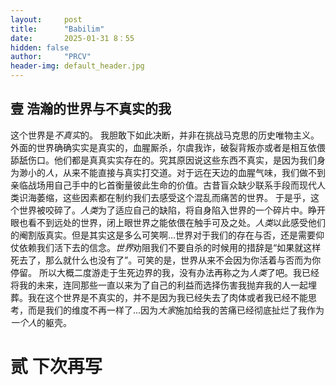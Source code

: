 ```yaml
---
layout:     post
title:      "Babilim"
date:       2025-01-31 8：55
hidden: false
author:     "PRCV"
header-img: default_header.jpg
---
```


## 壹 浩瀚的世界与不真实的我

这个世界是*不真实*的。
我胆敢下如此决断，并非在挑战马克思的历史唯物主义。外面的世界确确实实是真实的，血腥厮杀，尔虞我诈，破裂背叛亦或者是相互依偎舔舐伤口。他们都是真真实实存在的。究其原因说这些东西不真实，是因为我们身为渺小的*人*，从来不能直接与真实打交道。对于远在天边的血腥气味，我们做不到亲临战场用自己手中的匕首衡量彼此生命的价值。古昔盲众缺少联系手段而现代人类识海萎缩，这些因素都在制约我们去感受这个混乱而痛苦的世界。
于是乎，这个世界被咬碎了。*人类*为了适应自己的缺陷，将自身陷入世界的一个碎片中。睁开眼也看不到远处的世界，闭上眼世界之能依偎在触手可及之处。*人类*以此感受他们的阉割版真实。但是其实这是多么可笑啊...世界对于我们的存在与否，还是需要仰仗依赖我们活下去的信念。*世界*劝阻我们不要自杀的时候用的措辞是“如果就这样死去了，那么就什么也没有了”。可笑的是，世界从来不会因为你活着与否而为你停留。
所以大概二度游走于生死边界的我，没有办法再称之为*人类*了吧。我已经将我的未来，连同那些一直以来为了自己的利益而选择伤害我抛弃我的人一起埋葬。我在这个世界是不真实的，并不是因为我已经失去了肉体或者我已经不能思考，而是我们的维度不再一样了...因为*大家*施加给我的苦痛已经彻底扯烂了我作为*一个人*的躯壳。

# 贰 下次再写
